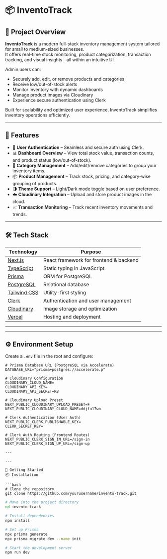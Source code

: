 # 📦 InventoTrack

## 📝 Project Overview

**InventoTrack** is a modern full-stack inventory management system tailored for small to medium-sized businesses.  
It offers real-time stock monitoring, product categorization, transaction tracking, and visual insights—all within an intuitive UI.

Admin users can:
- Securely add, edit, or remove products and categories
- Receive low/out-of-stock alerts
- Monitor inventory with dynamic dashboards
- Manage product images via Cloudinary
- Experience secure authentication using Clerk

Built for scalability and optimized user experience, InventoTrack simplifies inventory operations efficiently.

---

## 🚀 Features

- 🔐 **User Authentication** – Seamless and secure auth using Clerk.
- 📊 **Dashboard Overview** – View total stock value, transaction counts, and product status (low/out-of-stock).
- 📁 **Category Management** – Add/edit/remove categories to group your inventory items.
- 📦 **Product Management** – Track stock, pricing, and category-wise grouping of products.
- 🌗 **Theme Support** – Light/Dark mode toggle based on user preference.
- ☁️ **Cloudinary Integration** – Upload and store product images in the cloud.
- 📈 **Transaction Monitoring** – Track recent inventory movements and trends.

---

## 🛠️ Tech Stack

| Technology        | Purpose                                    |
|-------------------|--------------------------------------------|
| [Next.js](https://nextjs.org)        | React framework for frontend & backend     |
| [TypeScript](https://www.typescriptlang.org) | Static typing in JavaScript                 |
| [Prisma](https://www.prisma.io)      | ORM for PostgreSQL                          |
| [PostgreSQL](https://www.postgresql.org) | Relational database                         |
| [Tailwind CSS](https://tailwindcss.com) | Utility-first styling                       |
| [Clerk](https://clerk.dev)           | Authentication and user management          |
| [Cloudinary](https://cloudinary.com) | Image storage and optimization              |
| [Vercel](https://vercel.com)         | Hosting and deployment                      |

---

---

## ⚙️ Environment Setup

Create a `.env` file in the root and configure:

```env
# Prisma Database URL (PostgreSQL via Accelerate)
DATABASE_URL="prisma+postgres://accelerate.p"

# Cloudinary Configuration
CLOUDINARY_CLOUD_NAME=
CLOUDINARY_API_KEY=
CLOUDINARY_API_SECRET=RB

# Cloudinary Upload Preset
NEXT_PUBLIC_CLOUDINARY_UPLOAD_PRESET=F
NEXT_PUBLIC_CLOUDINARY_CLOUD_NAME=ddjfu17wo

# Clerk Authentication (User Auth)
NEXT_PUBLIC_CLERK_PUBLISHABLE_KEY=
CLERK_SECRET_KEY=

# Clerk Auth Routing (Frontend Routes)
NEXT_PUBLIC_CLERK_SIGN_IN_URL=/sign-in
NEXT_PUBLIC_CLERK_SIGN_UP_URL=/sign-up

---

---

🚀 Getting Started
📦 Installation

```bash
# Clone the repository
git clone https://github.com/yourusername/invento-track.git
```

```bash
# Move into the project directory
cd invento-track
```

```bash
# Install dependencies
npm install
```

```bash
# Set up Prisma
npx prisma generate
npx prisma migrate dev --name init
```

```bash
# Start the development server
npm run dev
